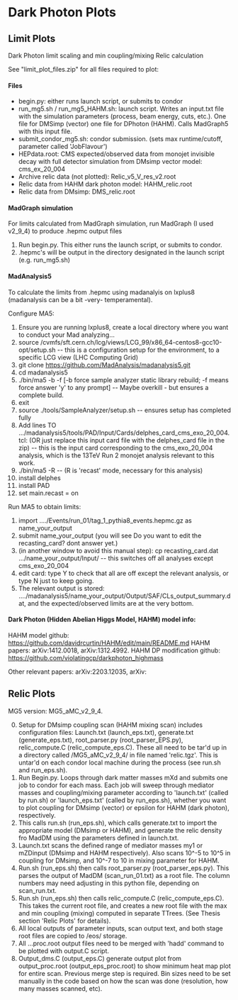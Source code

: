# Dark Photon Plots

## Limit Plots
Dark Photon limit scaling and min coupling/mixing Relic calculation

See "limit_plot_files.zip" for all files required to plot:

#### Files
- begin.py: either runs launch script, or submits to condor
- run_mg5.sh / run_mg5_HAHM.sh: launch script. Writes an input.txt file with the simulation parameters (process, beam energy, cuts, etc.). One file for DMSimp (vector) one file for DPhoton (HAHM). Calls MadGraph5 with this input file.
- submit_condor_mg5.sh: condor submission. (sets max runtime/cutoff, parameter called 'JobFlavour')
- HEPdata.root: CMS expected/observed data from monojet invisible decay with full detector simulation from DMsimp vector model: cms_ex_20_004
- Archive relic data (not plotted): Relic_v5_V_res_v2.root
- Relic data from HAHM dark photon model: HAHM_relic.root
- Relic data from DMsimp: DMS_relic.root

#### MadGraph simulation
For limits calculated from MadGraph simulation, run MadGraph (I used v2_9_4) to produce .hepmc output files
1. Run begin.py. This either runs the launch script, or submits to condor.
2. .hepmc's will be output in the directory designated in the launch script (e.g. run_mg5.sh)
#### MadAnalysis5
To calculate the limits from .hepmc using madanalyis on lxplus8 (madanalysis can be a bit -very- temperamental). 

Configure MA5:
1. Ensure you are running lxplus8, create a local directory where you want to conduct your Mad analyzing...
2. source /cvmfs/sft.cern.ch/lcg/views/LCG_99/x86_64-centos8-gcc10-opt/setup.sh   -- this is a configuration setup for the environment, to a specific LCG view (LHC Computing Grid)
3. git clone https://github.com/MadAnalysis/madanalysis5.git
4. cd madanalysis5
5. ./bin/ma5 -b -f [-b force sample analyzer static library rebuild; -f means force answer 'y' to any prompt]  -- Maybe overkill - but ensures a complete build.
6. exit
7. source ./tools/SampleAnalyzer/setup.sh   -- ensures setup has completed fully
8. Add lines TO .../madanalysis5/tools/PAD/Input/Cards/delphes_card_cms_exo_20_004.tcl: (OR just replace this input card file with the delphes_card file in the zip)  --  this is the input card corresponding to the cms_exo_20_004 analysis, which is the 13TeV Run 2 monojet analysis relevant to this work.
9. ./bin/ma5 -R   --    (R is 'recast' mode, necessary for this analysis)
10. install delphes
11. install PAD
12. set main.recast = on

Run MA5 to obtain limits:
1. import ..../Events/run_01/tag_1_pythia8_events.hepmc.gz  as  name_your_output
2. submit name_your_output   (you will see Do you want to edit the recasting_card? dont answer yet.)
3. (in another window to avoid this manual step):  cp recasting_card.dat .../name_your_output/Input/       -- this  switches off all analyses except cms_exo_20_004
4. edit card: type Y to check that all are off except the relevant analysis, or type N just to keep going.
5. The relevant output is stored: ..../madanalysis5/name_your_output/Output/SAF/CLs_output_summary.dat, and the expected/observed limits are at the very bottom.



#### Dark Photon (Hidden Abelian Higgs Model, HAHM) model info:
HAHM model github: https://github.com/davidrcurtin/HAHM/edit/main/README.md
HAHM papers: arXiv:1412.0018, arXiv:1312.4992. 
HAHM DP modification github: https://github.com/violatingcp/darkphoton_highmass

Other relevant papers: arXiv:2203.12035, arXiv:

 
## Relic Plots

MG5 version: MG5_aMC_v2_9_4.

0. Setup for DMsimp coupling scan (HAHM mixing scan) includes configuration files: Launch.txt (launch_eps.txt), generate.txt (generate_eps.txt), root_parser.py (root_parser_EPS.py), relic_compute.C (relic_compute_eps.C). These all need to be tar'd up in a directory called /MG5_aMC_v2_9_4/ in file named 'relic.tgz'. This is untar'd on each condor local machine during the process (see run.sh and run_eps.sh). 
1. Run Begin.py. Loops through dark matter masses mXd and submits one job to condor for each mass. Each job will sweep through mediator masses and coupling/mixing parameter according to 'launch.txt' (called by run.sh) or 'launch_eps.txt' (called by run_eps.sh), whether you want to plot coupling for DMsimp (vector) or epsilon for HAHM (dark photon), respectively.
2. This calls run.sh (run_eps.sh), which calls generate.txt to import the appropriate model (DMsimp or HAHM), and generate the relic density fro MadDM using the parameters defined in launch.txt. 
3. Launch.txt scans the defined range of mediator masses my1 or mZDinput (DMsimp and HAHM respectively). Also scans 10^-5 to 10^5 in coupling for DMsimp, and 10^-7 to 10 in mixing parameter for HAHM.
4. Run.sh (run_eps.sh) then calls root_parser.py (root_parser_eps.py). This parses the output of MadDM (scan_run_01.txt) as a root file. The column numbers may need adjusting in this python file, depending on scan_run.txt.
5. Run.sh (run_eps.sh) then calls relic_compute.C (relic_compute_eps.C). This takes the current root file, and creates a new root file with the max and min coupling (mixing) computed in separate TTrees. (See Thesis section 'Relic Plots' for details).
6. All local outputs of parameter inputs, scan output text, and both stage root files are copied to /eos/ storage.
7. All ...proc.root output files need to be merged with 'hadd' command to be plotted with output.C script.
8. Output_dms.C (output_eps.C) generate output plot from output_proc.root (output_eps_proc.root) to show minimum heat map plot for entire scan. Previous merge step is required. Bin sizes need to be set manually in the code based on how the scan was done (resolution, how many masses scanned, etc).


